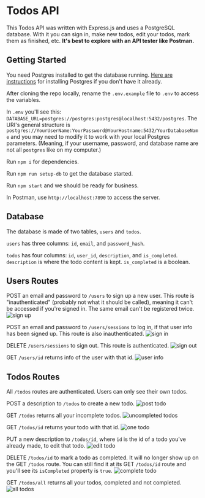 # Todos API

This Todos API was written with Express.js and uses a PostgreSQL database. With it you can sign in, make new todos, edit your todos, mark them as finished, etc. **It's best to explore with an API tester like Postman.**

## Getting Started

You need Postgres installed to get the database running. [Here are instructions](https://www.postgresqltutorial.com/postgresql-getting-started/install-postgresql/) for installing Postgres if you don't have it already.

After cloning the repo locally, rename the `.env.example` file to `.env` to access the variables.

In `.env` you'll see this: `DATABASE_URL=postgres://postgres:postgres@localhost:5432/postgres`. The URI's general structure is `postgres://YourUserName:YourPassword@YourHostname:5432/YourDatabaseName` and you may need to modify it to work with your local Postgres parameters. (Meaning, if your username, password, and database name are not all `postgres` like on my computer.)

Run `npm i` for dependencies.

Run `npm run setup-db` to get the database started.

Run `npm start` and we should be ready for business.

In Postman, use `http://localhost:7890` to access the server.

## Database

The database is made of two tables, `users` and `todos`.

`users` has three columns: `id`, `email`, and `password_hash`.

`todos` has four columns: `id`, `user_id`, `description`, and `is_completed`. `description` is where the todo content is kept. `is_completed` is a boolean.

## Users Routes

POST an email and password to `/users` to sign up a new user. This route is "inauthenticated" (probably not what it should be called), meaning it can't be accessed if you're signed in. The same email can't be registered twice.
![sign up](/assets/sign-up.png)

POST an email and password to `/users/sessions` to log in, if that user info has been signed up. This route is also inauthenticated.
![sign in](/assets/sign-in.png)

DELETE `/users/sessions` to sign out. This route is authenticated.
![sign out](/assets/sign-out.png)

GET `/users/id` returns info of the user with that id.
![user info](/assets/user-info.png)

## Todos Routes

All `/todos` routes are authenticated. Users can only see their own todos.

POST a description to `/todos` to create a new todo.
![post todo](/assets/post-todo.png)

GET `/todos` returns all your incomplete todos.
![uncompleted todos](/assets/get-active-todos.png)

GET `/todos/id` returns your todo with that id.
![one todo](/assets/get-one-todo.png)

PUT a new description to `/todos/id`, where `id` is the id of a todo you've already made, to edit that todo.
![edit todo](assets/edit-todo.png)

DELETE `/todos/id` to mark a todo as completed. It will no longer show up on the GET `/todos` route. You can still find it at its GET `/todos/id` route and you'll see its `isCompleted` property is `true`.
![complete todo](assets/complete-todo.png)

GET `/todos/all` returns all your todos, completed and not completed.
![all todos](assets/get-all.png)
